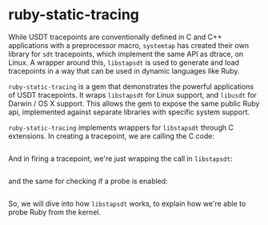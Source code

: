 # ruby-static-tracing

While USDT tracepoints are conventionally defined in C and C++ applications with a preprocessor macro, `systemtap` has created their own library for `sdt` tracepoints, which implement the same API as dtrace, on Linux. A wrapper around this, `libstapsdt` is used to generate and load tracepoints in a way that can be used in dynamic languages like Ruby.

`ruby-static-tracing` is a gem that demonstrates the powerful applications of USDT tracepoints. It wraps `libstapsdt` for Linux support, and `libusdt` for Darwin / OS X support. This allows the gem to expose the same public Ruby api, implemented against separate libraries with specific system support.

`ruby-static-tracing` implements wrappers for `libstapsdt` through C extensions. In creating a tracepoint, we are calling the C code:

```{.ruby include=src/ruby-static-tracing/ext/ruby-static-tracing/linux/tracepoint.c startLine=13 endLine=40}
```

And in firing a tracepoint, we're just wrapping the call in `libstapsdt`:

```{.ruby include=src/ruby-static-tracing/ext/ruby-static-tracing/linux/tracepoint.c startLine=54 endLine=71}
```

and the same for checking if a probe is enabled:

```{.ruby include=src/ruby-static-tracing/ext/ruby-static-tracing/linux/tracepoint.c startLine=81 endLine=87}
```

So, we will dive into how `libstapsdt` works, to explain how we're able to probe Ruby from the kernel.
